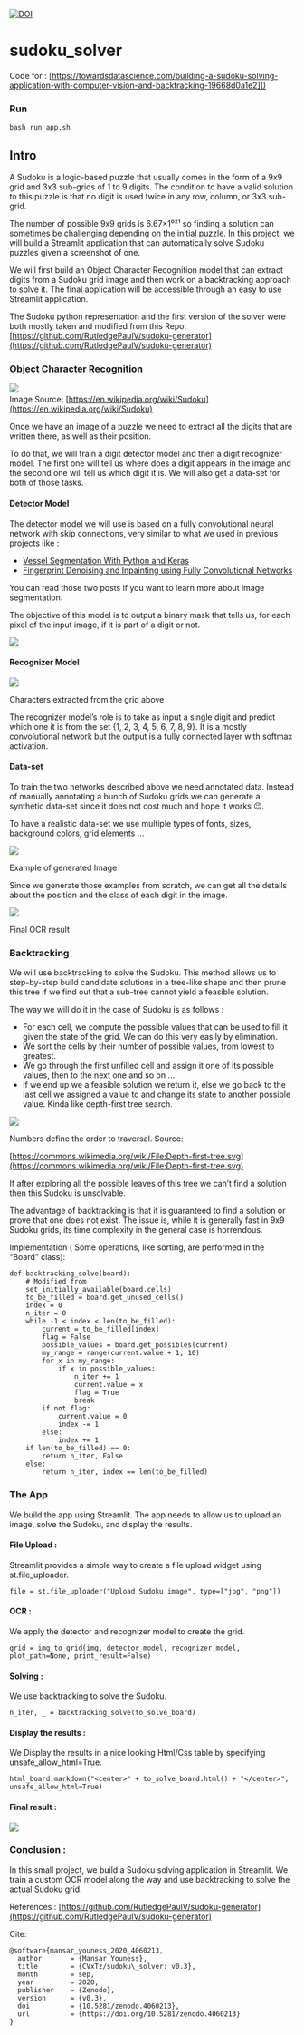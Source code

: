 

[![DOI](https://zenodo.org/badge/259007650.svg)](https://zenodo.org/badge/latestdoi/259007650)

# sudoku_solver
Code for : [https://towardsdatascience.com/building-a-sudoku-solving-application-with-computer-vision-and-backtracking-19668d0a1e2]()

### Run
```
bash run_app.sh
```

## Intro

A Sudoku is a logic-based puzzle that usually comes in the form of a 9x9 grid
and 3x3 sub-grids of 1 to 9 digits. The condition to have a valid solution to
this puzzle is that no digit is used twice in any row, column, or 3x3 sub-grid.

The number of possible 9x9 grids is 6.67×1⁰²¹ so finding a solution can
sometimes be challenging depending on the initial puzzle. In this project, we
will build a Streamlit application that can automatically solve Sudoku puzzles
given a screenshot of one.

We will first build an Object Character Recognition model that can extract
digits from a Sudoku grid image and then work on a backtracking approach to
solve it. The final application will be accessible through an easy to use
Streamlit application.

The Sudoku python representation and the first version of the solver were both
mostly taken and modified from this Repo:
[https://github.com/RutledgePaulV/sudoku-generator](https://github.com/RutledgePaulV/sudoku-generator)

### Object Character Recognition

![](https://cdn-images-1.medium.com/max/800/1*-oZUiyeOi3y-qYChxuxtGQ.png)
<span class="figcaption_hack">  
Image Source:
[https://en.wikipedia.org/wiki/Sudoku](https://en.wikipedia.org/wiki/Sudoku)</span>

Once we have an image of a puzzle we need to extract all the digits that are
written there, as well as their position.

To do that, we will train a digit detector model and then a digit recognizer
model. The first one will tell us where does a digit appears in the image and
the second one will tell us which digit it is. We will also get a data-set for
both of those tasks.

#### Detector Model

The detector model we will use is based on a fully convolutional neural network
with skip connections, very similar to what we used in previous projects like :

* [Vessel Segmentation With Python and
Keras](https://towardsdatascience.com/vessel-segmentation-with-python-and-keras-722f9fb71b21)
* [Fingerprint Denoising and Inpainting using Fully Convolutional
Networks](https://towardsdatascience.com/fingerprint-denoising-and-inpainting-using-fully-convolutional-networks-e24714c3233)

You can read those two posts if you want to learn more about image segmentation.

The objective of this model is to output a binary mask that tells us, for each
pixel of the input image, if it is part of a digit or not.

![](https://cdn-images-1.medium.com/max/800/1*n0f4XJr4CQGZeC2k44-Yvw.png)

#### Recognizer Model

![](https://cdn-images-1.medium.com/max/800/1*CIYBsWqBNv9C9skKILFCLA.png)

<span class="figcaption_hack">Characters extracted from the grid above</span>

The recognizer model’s role is to take as input a single digit and predict which
one it is from the set {1, 2, 3, 4, 5, 6, 7, 8, 9}. It is a mostly convolutional
network but the output is a fully connected layer with softmax activation.

#### Data-set

To train the two networks described above we need annotated data. Instead of
manually annotating a bunch of Sudoku grids we can generate a synthetic data-set
since it does not cost much and hope it works 😉.

To have a realistic data-set we use multiple types of fonts, sizes, background
colors, grid elements …

![](https://cdn-images-1.medium.com/max/800/1*cXmWQWiVwx779lm9EKfYig.png)

<span class="figcaption_hack">Example of generated Image</span>

Since we generate those examples from scratch, we can get all the details about
the position and the class of each digit in the image.

![](https://cdn-images-1.medium.com/max/800/1*CfQT1X4cxMK1eqnJq8ZbbA.png)

<span class="figcaption_hack">Final OCR result</span>

### Backtracking

We will use backtracking to solve the Sudoku. This method allows us to
step-by-step build candidate solutions in a tree-like shape and then prune this
tree if we find out that a sub-tree cannot yield a feasible solution.

The way we will do it in the case of Sudoku is as follows :

* For each cell, we compute the possible values that can be used to fill it given
the state of the grid. We can do this very easily by elimination.
* We sort the cells by their number of possible values, from lowest to greatest.
* We go through the first unfilled cell and assign it one of its possible values,
then to the next one and so on …
* if we end up we a feasible solution we return it, else we go back to the last
cell we assigned a value to and change its state to another possible value.
Kinda like depth-first tree search.

![](https://cdn-images-1.medium.com/max/800/1*SEoISyrZa_RexSPhmt2w_A.png)

<span class="figcaption_hack">Numbers define the order to traversal. Source:

[https://commons.wikimedia.org/wiki/File:Depth-first-tree.svg](https://commons.wikimedia.org/wiki/File:Depth-first-tree.svg)</span>

If after exploring all the possible leaves of this tree we can’t find a solution
then this Sudoku is unsolvable.

The advantage of backtracking is that it is guaranteed to find a solution or
prove that one does not exist. The issue is, while it is generally fast in 9x9
Sudoku grids, its time complexity in the general case is horrendous.

Implementation ( Some operations, like sorting, are performed in the “Board”
class):

    def backtracking_solve(board):
        # Modified from 
        set_initially_available(board.cells)
        to_be_filled = board.get_unused_cells()
        index = 0
        n_iter = 0
        while -1 < index < len(to_be_filled):
            current = to_be_filled[index]
            flag = False
            possible_values = board.get_possibles(current)
            my_range = range(current.value + 1, 10)
            for x in my_range:
                if x in possible_values:
                    n_iter += 1
                    current.value = x
                    flag = True
                    break
            if not flag:
                current.value = 0
                index -= 1
            else:
                index += 1
        if len(to_be_filled) == 0:
            return n_iter, False
        else:
            return n_iter, index == len(to_be_filled)

### The App

We build the app using Streamlit. The app needs to allow us to upload an image,
solve the Sudoku, and display the results.

#### File Upload :

Streamlit provides a simple way to create a file upload widget using
st.file_uploader.

    file = st.file_uploader("Upload Sudoku image", type=["jpg", "png"])

#### OCR :

We apply the detector and recognizer model to create the grid.

    grid = img_to_grid(img, detector_model, recognizer_model, plot_path=None, print_result=False)

#### Solving :

We use backtracking to solve the Sudoku.

    n_iter, _ = backtracking_solve(to_solve_board)

#### Display the results :

We Display the results in a nice looking Html/Css table by specifying
unsafe_allow_html=True.

    html_board.markdown("<center>" + to_solve_board.html() + "</center>", unsafe_allow_html=True)

#### Final result :

![](https://cdn-images-1.medium.com/max/2560/1*v1bArKhF6rA0KvMxRfUg1g.png)

### Conclusion :

In this small project, we build a Sudoku solving application in Streamlit. We
train a custom OCR model along the way and use backtracking to solve the actual
Sudoku grid.


References :
[https://github.com/RutledgePaulV/sudoku-generator](https://github.com/RutledgePaulV/sudoku-generator)

Cite:
```
@software{mansar_youness_2020_4060213,
  author       = {Mansar Youness},
  title        = {CVxTz/sudoku\_solver: v0.3},
  month        = sep,
  year         = 2020,
  publisher    = {Zenodo},
  version      = {v0.3},
  doi          = {10.5281/zenodo.4060213},
  url          = {https://doi.org/10.5281/zenodo.4060213}
}
```

